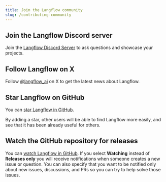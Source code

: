 ```yaml
---
title: Join the Langflow community
slug: /contributing-community
---
```




## Join the Langflow Discord server

Join the [Langflow Discord Server](https://discord.gg/EqksyE2EX9) to ask questions and showcase your projects.

## Follow Langflow on X

Follow [@langflow_ai](https://twitter.com/langflow_ai) on X to get the latest news about Langflow.

## Star Langflow on GitHub

You can [star Langflow in GitHub](https://github.com/langflow-ai/langflow).

By adding a star, other users will be able to find Langflow more easily, and see that it has been already useful for others.

## Watch the GitHub repository for releases

You can [watch Langflow in GitHub](https://github.com/langflow-ai/langflow). If you select **Watching** instead of **Releases only** you will receive notifications when someone creates a new issue or question. You can also specify that you want to be notified only about new issues, discussions, and PRs so you can try to help solve those issues.

